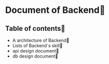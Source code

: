 # Document of Backend🎉

## Table of contents🚩
- A architecture of Backend💪
- Lists of Backend`s skill💪
- api design document💪
- db design document💪


